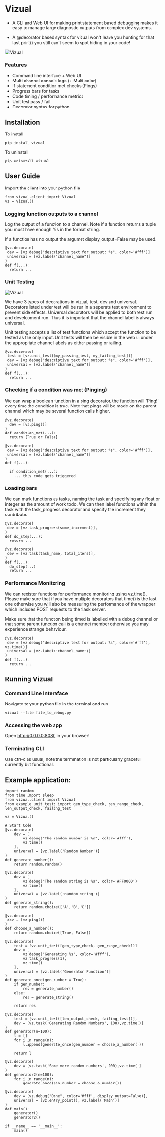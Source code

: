 # Vizual
- A CLI and Web UI for making print statement based debugging makes it easy to manage large diagnostic outputs from complex dev systems.

- A @decorator based syntax for vizual won't leave you hunting for that last print() you still can't seem to spot hiding in your code! 

![Vizual](markdown_screenshots/screenshot.png?raw=true "Powerful web based print statement debugging environment for python")

### Features
- Command line interface + Web UI
- Multi channel console logs (+ Multi color)
- If statement condition met checks (Pings)
- Progress bars for tasks
- Code timing / performance metrics
- Unit test pass / fail
- Decorator syntax for python

## Installation

To install
```
pip install vizual
```

To uninstall 
```
pip uninstall vizual
```

## User Guide
Import the client into your python file

```
from vizual.client import Vizual
vz = Vizual()
```

### Logging function outputs to a channel
Log the output of a function to a channel. Note if a function returns a tuple 
you must have enough %s in the format string.

If a function has no output the argumet display_output=False may be used.

```
@vz.decorate(
 dev = [vz.debug("descriptive text for output: %s", color='#fff')]
 universal = [vz.label("channel_name")]
)
def f(...):
  return ...
```

### Unit Testing
![Vizual](markdown_screenshots/screenshot2.png?raw=true "Powerful web based print statement debugging environment for python")

We have 3 types of decorations in vizual, test, dev and universal. 
Decorators listed under test will be run in a seperate test environment to prevent side effects.
Universal decorators will be applied to both test run and development run. Thus it is important that the channel
label is always universal.

Unit testing accepts a list of test functions which accept the function to be tested as the only input.
Unit tests will then be visible in the web ui under the appropriate channel labels as either passing or failing.

```
@vz.decorate(
 test = [vz.unit_test([my_passing_test, my_failing_test])]
 dev = [vz.debug("descriptive text for output: %s", color='#fff')],
 universal = [vz.label("channel_name")]
)
def f(...):
  return ...
```



### Checking if a condition was met (Pinging)
We can wrap a boolean function in a ping decorator, the function will 'Ping!' every time the condition is true.
Note that pings will be made on the parent channel which may be several function calls higher.

```
@vz.decorate(
  dev = [vz.ping()]
)
def condition_met(...):
  return [True or False]
  
@vz.decorate(
 dev = [vz.debug("descriptive text for output: %s", color='#fff')],
 universal = [vz.label("channel_name")]
)
def f(...):
  
  if condition_met(...):
    ... this code gets triggered
```

### Loading bars
We can mark functions as tasks, naming the task and specifying any float or integer as the amount of work todo.
We can then label functions within the task with the task_progress decorator and specify the increment they contribute.

```
@vz.decorate(
 dev = [vz.task_progress(some_increment)],
)
def do_step(...):
  return ...

@vz.decorate(
 dev = [vz.task(task_name, total_iters)],
)
def f(...):
  do_step(...)
  return ...
```

### Performance Monitoring
We can register functions for performance monitoring using vz.time().
Please make sure that if you have multiple decorators that time() is the last one
otherwise you will also be measuring the performance of the wrapper which includes POST
requests to the flask server. 

Make sure that the function being timed is labelled with a debug channel or that some parent function call is a channel member otherwise you may experience strange behaviour.

```
@vz.decorate(
 dev = [vz.debug("descriptive text for output: %s", color='#fff'), vz.time()],
 universal = [vz.label("channel_name")]
)
def f(...):
  return ...
```

## Running Vizual

### Command Line Interaface
Navigate to your python file in the terminal and run

```
vizual --file file_to_debug.py
```

### Accessing the web app
Open http://0.0.0.0:8080 in your browser!

### Terminating CLI
Use ctrl-c as usual, note the termination is not particularly graceful currently but functional.

## Example application:
```
import random
from time import sleep
from vizual.client import Vizual
from example_unit_tests import gen_type_check, gen_range_check, len_output_check, failing_test

vz = Vizual()

# Start Code
@vz.decorate(
    dev = [
        vz.debug("The random number is %s", color='#fff'),
        vz.time()
    ],
    universal = [vz.label('Random Number')]
)
def generate_number():
    return random.random()

@vz.decorate(
    dev = [
        vz.debug("The random string is %s", color='#FF0000'),
        vz.time()
    ],
    universal = [vz.label('Random String')]
)
def generate_string():
    return random.choice(['A','B','C'])

@vz.decorate(
 dev = [vz.ping()]
)
def choose_a_number():
    return random.choice([True, False])

@vz.decorate(
    test = [vz.unit_test([gen_type_check, gen_range_check])],
    dev = [
        vz.debug("Generating %s", color='#fff'),
        vz.task_progress(1), 
        vz.time()
    ],
    universal = [vz.label('Generator Function')]
)
def generate_once(gen_number = True):
    if gen_number:
        res = generate_number()
    else:
        res = generate_string()

    return res

@vz.decorate(
    test = [vz.unit_test([len_output_check, failing_test])],
    dev = [vz.task('Generating Random Numbers', 100),vz.time()]
)
def generator(n=100):
    l = []
    for i in range(n):
        l.append(generate_once(gen_number = choose_a_number()))

    return l

@vz.decorate(
    dev = [vz.task('Some more random numbers', 100),vz.time()]
)
def generator2(n=100):
    for i in range(n):
        generate_once(gen_number = choose_a_number())

@vz.decorate(
    dev = [vz.debug("Done", color='#fff', display_output=False)],
    universal = [vz.entry_point(), vz.label('Main')]
)
def main():
    generator()
    generator2()

if __name__ == '__main__':
    main()
```
